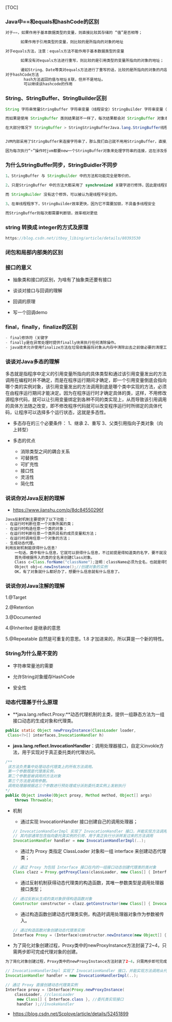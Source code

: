 [TOC]

### Java中==和equals和hashCode的区别

```java
对于==，如果作用于基本数据类型的变量，则直接比较其存储的 “值”是否相等；

　　　　如果作用于引用类型的变量，则比较的是所指向的对象的地址

对于equals方法，注意：equals方法不能作用于基本数据类型的变量

　　　　如果没有对equals方法进行重写，则比较的是引用类型的变量所指向的对象的地址；

　　　　诸如String、Date等类对equals方法进行了重写的话，比较的是所指向的对象的内容。
对于hashCode方法
		hash方法返回的值与地址关联，但并不是地址。
		可以继续谈hashcode的作用
```



### String、StringBuffer、StringBuilder区别

```java
String 字符串常量StringBuffer 字符串变量（线程安全）StringBuilder 字符串变量（非线程安全） 简要的说， String 类型和 StringBuffer 类型的主要性能区别其实在于 String 是不可变的对象, 因此在每次对 String 类型进行改变的时候其实都等同于生成了一个新的 String 对象，然后将指针指向新的 String 对象，所以经常改变内容的字符串最好不要用 String ，因为每次生成对象都会对系统性能产生影响，特别当内存中无引用对象多了以后， JVM 的 GC 就会开始工作，那速度是一定会相当慢的。

而如果是使用 StringBuffer 类则结果就不一样了，每次结果都会对 StringBuffer 对象本身进行操作，而不是生成新的对象，再改变对象引用。所以在一般情况下我们推荐使用 StringBuffer ，特别是字符串对象经常改变的情况下。而在某些特别情况下， String 对象的字符串拼接其实是被 JVM 解释成了 StringBuffer 对象的拼接，所以这些时候 String 对象的速度并不会比 StringBuffer 对象慢，而特别是以下的字符串对象生成中， String 效率是远要比 StringBuffer 快的： String S1 = “This is only a” + “ simple” + “ test”; StringBuffer Sb = new StringBuilder(“This is only a”).append(“ simple”).append(“ test”); 你会很惊讶的发现，生成 String S1 对象的速度简直太快了，而这个时候 StringBuffer 居然速度上根本一点都不占优势。其实这是 JVM 的一个把戏，在 JVM 眼里，这个 String S1 = “This is only a” + “ simple” + “test”; 其实就是： String S1 = “This is only a simple test”; 所以当然不需要太多的时间了。但大家这里要注意的是，如果你的字符串是来自另外的 String 对象的话，速度就没那么快了，譬如：String S2 = “This is only a”;String S3 = “ simple”;String S4 = “ test”;String S1 = S2 +S3 + S4;这时候 JVM 会规规矩矩的按照原来的方式去做

在大部分情况下 StringBuffer > StringStringBufferJava.lang.StringBuffer线程安全的可变字符序列。一个类似于 String 的字符串缓冲区，但不能修改。虽然在任意时间点上它都包含某种特定的字符序列，但通过某些方法调用可以改变该序列的长度和内容。可将字符串缓冲区安全地用于多个线程。可以在必要时对这些方法进行同步，因此任意特定实例上的所有操作就好像是以串行顺序发生的，该顺序与所涉及的每个线程进行的方法调用顺序一致。StringBuffer 上的主要操作是 append 和 insert 方法，可重载这些方法，以接受任意类型的数据。每个方法都能有效地将给定的数据转换成字符串，然后将该字符串的字符追加或插入到字符串缓冲区中。append 方法始终将这些字符添加到缓冲区的末端；而 insert 方法则在指定的点添加字符。例如，如果 z 引用一个当前内容是“start”的字符串缓冲区对象，则此方法调用 z.append("le") 会使字符串缓冲区包含“startle”，而 z.insert(4, "le") 将更改字符串缓冲区，使之包含“starlet”。在大部分情况下 StringBuilder > StringBuffer


JVM内部采用了StringBuffer来连接字符串了，那么我们自己就不用用StringBuffer，直接用”+“就行了吧！“。是么？当然不是了。俗话说”存在既有它的理由”，让我们继续看后面的循环对应的字节码。

因为每次执行“+”操作时jvm都要new一个StringBuffer对象来处理字符串的连接，这在涉及很多的字符串连接操作时开销会很大。所以短的字符串连接可以用+++++++++++
```



### 为什么StringBuffer同步，StringBuidler不同步

```java
1、StringBuffer 与 StringBuilder 中的方法和功能完全是等价的，

2、只是StringBuffer 中的方法大都采用了 synchronized 关键字进行修饰，因此是线程安全的，

而 StringBuilder 没有这个修饰，可以被认为是线程不安全的。 

3、在单线程程序下，StringBuilder效率更快，因为它不需要加锁，不具备多线程安全

而StringBuffer则每次都需要判断锁，效率相对更低
```



### string 转换成 integer的方式及原理

```java
https://blog.csdn.net/itboy_libing/article/details/80393530
```



### 闭包和局部内部类的区别



### 接口的意义

- 抽象类和接口的区别，为啥有了抽象类还要有接口

- 谈谈对接口与回调的理解

- 回调的原理

- 写一个回调demo



### final，finally，finalize的区别

```java
- final修饰符（关键字
- finally是在异常处理时提供finally块来执行任何清除操作。
- java技术允许使用finalize方法在垃圾收集器将对象从内存中清除出去之前做必要的清理工作。这个方法是由垃圾收集器在确定这个对象没有被引用时对这个对象调用的
```



### 谈谈对Java多态的理解

多态就是指程序中定义的引用变量所指向的具体类型和通过该引用变量发出的方法调用在编程时并不确定，而是在程序运行期间才确定，即一个引用变量倒底会指向哪个类的实例对象，该引用变量发出的方法调用到底是哪个类中实现的方法，必须在由程序运行期间才能决定。因为在程序运行时才确定具体的类，这样，不用修改源程序代码，就可以让引用变量绑定到各种不同的类实现上，从而导致该引用调用的具体方法随之改变，即不修改程序代码就可以改变程序运行时所绑定的具体代码，让程序可以选择多个运行状态，这就是多态性。

- 多态存在的三个必要条件：
  1、继承
  2、重写
  3、父类引用指向子类对象（向上转型）

- 多态的优点
  - 消除类型之间的耦合关系
  - 可替换性
  - 可扩充性
  - 接口性
  - 灵活性
  - 简化性



### 说说你对Java反射的理解

- https://www.jianshu.com/p/8dc84550296f

```java
Java反射机制主要提供了以下功能： 
- 在运行时判断任意一个对象所属的类；
- 在运行时构造任意一个类的对象；
- 在运行时判断任意一个类所具有的成员变量和方法；
- 在运行时调用任意一个对象的方法；
- 生成动态代理。
利用反射机制能获得什么信息?
    一句话，类中有什么信息，它就可以获得什么信息，不过前提是得知道类的名字，要不就没有后文了
    首先得根据传入的类的全名来创建Class对象。
    Class c=Class.forName("className");注明：className必须为全名，也就是得包含包名，比如，cn.netjava.pojo.UserInfo;
    Object obj=c.newInstance();//创建对象的实例
    OK，有了对象就什么都好办了，想要什么信息就有什么信息了。  
```



### 说说你对Java注解的理解

1.@Target

2.@Retention

3.@Documented

4.@Inherited 是继承的意思

5.@Repeatable 自然是可重复的意思。1.8 才加进来的，所以算是一个新的特性。



### String为什么是不变的

- 字符串常量池的需要
- 允许String对象缓存HashCode

- 安全性



### 动态代理基于什么原理

- **java.lang.reflect.Proxy:**动态代理机制的主类，提供一组静态方法为一组接口动态的生成对象和代理类。

```java
public static Object newProxyInstance(ClassLoader loader,
 Class<?>[] interfaces,InvocationHandler h)
```

- **java.lang.reflect.InvocationHandler**：调用处理器接口，自定义invokle方法，用于实现对于真正委托类的代理访问。

```java
/**
 该方法负责集中处理动态代理类上的所有方法调用。
 第一个参数既是代理类实例，
 第二个参数是被调用的方法对象
 第三个方法是调用参数。
 调用处理器根据这三个参数进行预处理或分派到委托类实例上发射执行
*/
public Object invoke(Object proxy, Method method, Object[] args)
    throws Throwable;
```

- 机制

  - 通过实现 InvocationHandler 接口创建自己的调用处理器；

  ```java
  // InvocationHandlerImpl 实现了 InvocationHandler 接口，并能实现方法调用从代理类到委托类的分派转发
  // 其内部通常包含指向委托类实例的引用，用于真正执行分派转发过来的方法调用
  InvocationHandler handler = new InvocationHandlerImpl(..);
  ```

  - 通过为 Proxy 类指定 ClassLoader 对象和一组 interface 来创建动态代理类；

  ```java
  // 通过 Proxy 为包括 Interface 接口在内的一组接口动态创建代理类的类对象
  Class clazz = Proxy.getProxyClass(classLoader, new Class[] { Interface.class, ... }); 
  ```

  - 通过反射机制获得动态代理类的构造函数，其唯一参数类型是调用处理器接口类型；
  ```java
  // 通过反射从生成的类对象获得构造函数对象
  Constructor constructor = clazz.getConstructor(new Class[] { InvocationHandler.class });
  ```

  - 通过构造函数创建动态代理类实例，构造时调用处理器对象作为参数被传入。
  ```java
  // 通过构造函数对象创建动态代理类实例
  Interface Proxy = (Interface)constructor.newInstance(new Object[] { handler });
  ```


- 为了简化对象创建过程，Proxy类中的newProxyInstance方法封装了2~4，只需两步即可完成代理对象的创建。

```java
为了简化对象创建过程，Proxy类中的newProxyInstance方法封装了2~4，只需两步即可完成代理对象的创建。

// InvocationHandlerImpl 实现了 InvocationHandler 接口，并能实现方法调用从代理类到委托类的分派转发
InvocationHandler handler = new InvocationHandlerImpl(..); 

// 通过 Proxy 直接创建动态代理类实例
Interface proxy = (Interface)Proxy.newProxyInstance( 
    classLoader, //classLoader
     new Class[] { Interface.class }, //委托类实现接口
     handler );//InvokeHandler
```



- https://blog.csdn.net/Scplove/article/details/52451899

